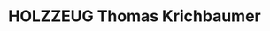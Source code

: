 ---
title: "HOLZZEUG Thomas Krichbaumer"
url: /ueberherrn/holzzeug-thomas-krichbaumer/
shop: Andenken
---